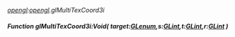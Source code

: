 _[opengl](../../modules/opengl/opengl-module.md):[opengl](../../modules/opengl/opengl-module.md).glMultiTexCoord3i_
##### Function glMultiTexCoord3i:Void( target:[GLenum](../../modules/opengl/opengl-glenum.md),s:[GLint](../../modules/opengl/opengl-glint.md),t:[GLint](../../modules/opengl/opengl-glint.md),r:[GLint](../../modules/opengl/opengl-glint.md) )
